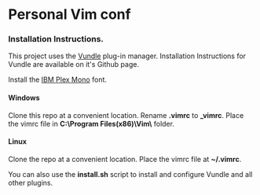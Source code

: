 # Personal Vim conf

### Installation Instructions.

This project uses the [Vundle](https://github.com/VundleVim/Vundle.vim)
plug-in manager. Installation Instructions for Vundle are available on it's Github page.

Install the [IBM Plex Mono](https://ibm.com/plex) font.

#### Windows

Clone this repo at a convenient location.
Rename **.vimrc** to **_vimrc**.
Place the vimrc file in __C:\Program Files(x86)\Vim\\__ folder.

#### Linux

Clone the repo at a convenient location.
Place the vimrc file at __~/.vimrc__.

You can also use the **install.sh** script to install and configure Vundle and all other plugins.
